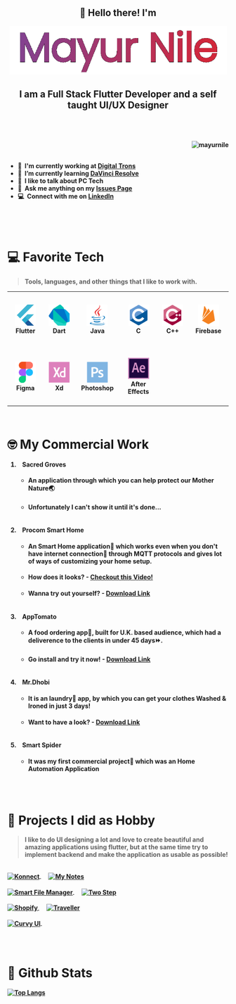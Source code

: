<div align="center">
    <h2>👋 Hello there! I'm</h2>
    <b>
    <img src="media/name-animation.gif" height="110">
    <br>
    <h2>I am a Full Stack Flutter Developer and a self taught UI/UX Designer</h3>
</div>
<br><br><br>
<a href="#mayurnile-title">
  <img src="https://github-readme-stats.vercel.app/api?username=mayurnile&show_icons=true&count_private=true&include_all_commits=true&theme=dracula" alt="mayurnile" align="right" />
</a>

<div><br><br></div>

- 🔭 &nbsp;I'm currently working at **[Digital Trons](https://www.digitaltrons.com/)**
- 🌱 &nbsp;I’m currently learning **[DaVinci Resolve](https://www.blackmagicdesign.com/in/products/davinciresolve/)**
- 💬 &nbsp;I like to talk about **PC Tech**
- 📮 &nbsp;Ask me anything on my **[Issues Page](https://github.com/mayurnile/mayurnile/issues)**
- 💻 &nbsp;Connect with me on **[LinkedIn](https://www.linkedin.com/in/mayurnile/)**

<br><br><br>

# 💻 Favorite Tech

> Tools, languages, and other things that I like to work with.

<table>
  <tr height="130">
    <td align="center" width="120">
        <img src="./media/icons/flutter-original.svg" width="48" height="48" alt="Flutter" />
      </a>
      <br>Flutter
    </td>
    <td align="center" width="120">
        <img src="./media/icons/dart-original.svg" width="48" height="48" alt="Dart" />
      </a>
      <br>Dart
    </td>
    <td align="center" width="120">
        <img src="./media/icons/java-original.svg" width="48" height="48" alt="Java" />
      </a>
      <br>Java
    </td>
    <td align="center" width="120">
        <img src="./media/icons/c-original.svg" width="48" height="48" alt="C" />
      </a>
      <br>C
    </td>
    <td align="center" width="120">
        <img src="./media/icons/cplusplus-original.svg" width="48" height="48" alt="C++" />
      </a>
      <br>C++
    </td>
    <td align="center" width="120">
        <img src="./media/icons/firebase-plain.svg" width="48" height="48" alt="Firebase" />
      </a>
      <br>Firebase
    </td>
  </tr>
  <tr height="130"> 
    <td align="center" width="120">
        <img src="./media/icons/figma-original.svg" width="48" height="48" alt="Figma" />
      </a>
      <br>Figma
    </td>
    <td align="center" width="120">
        <img src="./media/icons/xd-plain.svg" width="48" height="48" alt="Adobe Xd" />
      </a>
      <br>Xd
    </td>
    <td align="center" width="120">
        <img src="./media/icons/photoshop-plain.svg" width="48" height="48" alt="Adobe Photoshop" />
      </a>
      <br>Photoshop
    </td>
    <td align="center" width="120">
        <img src="./media/icons/aftereffects-original.svg" width="48" height="48" alt="Adobe After Effects" />
      </a>
      <br>After Effects
    </td>
  </tr>
</table>
<br>

# 🤓 My Commercial Work

1.  &nbsp;&nbsp; <b>Sacred Groves</b>
    -   #### An application through which you can help protect our Mother Nature🌏
    -   #### Unfortunately I can't show it until it's done...
    &nbsp;
1.  &nbsp;&nbsp; <b>Procom Smart Home</b>
    -   #### An Smart Home application📱 which works even when you don't have internet connection📶 through MQTT protocols and gives lot of ways of customizing your home setup.
    -   #### How does it looks? - [Checkout this Video!](https://www.youtube.com/watch?v=JkBJJpUsfkI&t=12s)
    -   #### Wanna try out yourself? - [Download Link](https://play.google.com/store/apps/details?id=com.shade.procom)
    &nbsp;
1.  &nbsp;&nbsp; <b>AppTomato</b>
    -   #### A food ordering app🥗, built for U.K. based audience, which had a deliverence to the clients in under 45 days⏩. 
    -   #### Go install and try it now! - [Download Link](https://play.google.com/store/apps/details?id=com.oetd.tomato)
    &nbsp;
1.  &nbsp;&nbsp; <b>Mr.Dhobi</b>
    -   #### It is an laundry🧺 app, by which you can get your clothes Washed & Ironed in just 3 days!
    -   #### Want to have a look? - [Download Link](https://play.google.com/store/apps/details?id=com.oetd.mrdhobi)
    &nbsp;
1.  &nbsp;&nbsp; <b>Smart Spider</b>
    -   #### It was my first commercial project👦 which was an Home Automation Application

<br><br>

# 💓 Projects I did as Hobby
> I like to do UI designing a lot and love to create beautiful and amazing applications using flutter, but at the same time try to implement backend and make the application as usable as possible!

<br>
<a href="https://github.com/mayurnile/konnect">
  <img align="center" src="https://github-readme-stats.vercel.app/api/pin/?username=mayurnile&repo=konnect&show_icons=true&line_height=27&title_color=6aa6f8&text_color=8a919a&icon_color=6aa6f8&bg_color=22272e" alt="Konnect" />
</a>
&nbsp;&nbsp;&nbsp;&nbsp;
<a href="https://github.com/mayurnile/my_notes">
  <img align="center" src="https://github-readme-stats.vercel.app/api/pin/?username=mayurnile&repo=my_notes&show_icons=true&line_height=27&title_color=6aa6f8&text_color=8a919a&icon_color=6aa6f8&bg_color=22272e" alt="My Notes" />
</a>
<br><br>
<a href="https://github.com/mayurnile/smart_file_manager">
  <img align="center" src="https://github-readme-stats.vercel.app/api/pin/?username=mayurnile&repo=smart_file_manager&show_icons=true&line_height=27&title_color=6aa6f8&text_color=8a919a&icon_color=6aa6f8&bg_color=22272e" alt="Smart File Manager" />
</a>
&nbsp;&nbsp;&nbsp;&nbsp;
<a href="https://github.com/mayurnile/twostep">
  <img align="center" src="https://github-readme-stats.vercel.app/api/pin/?username=mayurnile&repo=twostep&show_icons=true&line_height=27&title_color=6aa6f8&text_color=8a919a&icon_color=6aa6f8&bg_color=22272e" alt="Two Step" />
</a>
<br><br>
<a href="https://github.com/mayurnile/shopify">
  <img align="center" src="https://github-readme-stats.vercel.app/api/pin/?username=mayurnile&repo=shopify&show_icons=true&line_height=27&title_color=6aa6f8&text_color=8a919a&icon_color=6aa6f8&bg_color=22272e" alt="Shopify" />
</a>
&nbsp;&nbsp;&nbsp;&nbsp;
<a href="https://github.com/mayurnile/traveller">
  <img align="center" src="https://github-readme-stats.vercel.app/api/pin/?username=mayurnile&repo=traveller&show_icons=true&line_height=27&title_color=6aa6f8&text_color=8a919a&icon_color=6aa6f8&bg_color=22272e" alt="Traveller" />
</a>
<br><br>
<a href="https://github.com/mayurnile/curvy_ui">
  <img align="center" src="https://github-readme-stats.vercel.app/api/pin/?username=mayurnile&repo=curvy_ui&show_icons=true&line_height=27&title_color=6aa6f8&text_color=8a919a&icon_color=6aa6f8&bg_color=22272e" alt="Curvy UI" />
</a>
&nbsp;&nbsp;&nbsp;&nbsp;


<br><br>

# 🧾 Github Stats

[![Top Langs](https://github-readme-stats.vercel.app/api/top-langs/?username=mayurnile&theme=tokyonight)](https://github.com/mayurnile/github-readme-stats)

<!-- <img src="https://wakatime.com/share/@mayurnile/7525b64d-31e9-420a-a3b8-214ad9c2ab4a.svg" height=400>

[![mayur's wakatime stats](https://github-readme-stats.vercel.app/api/wakatime?username=mayurnile)](https://github.com/mayurnile/github-readme-stats) -->


<!--
**mayurnile/mayurnile** is a ✨ _special_ ✨ repository because its `README.md` (this file) appears on your GitHub profile.

Here are some ideas to get you started:

- 🔭 I’m currently working on ...
- 🌱 I’m currently learning ...
- 👯 I’m looking to collaborate on ...
- 🤔 I’m looking for help with ...
- 💬 Ask me about ...
- 📫 How to reach me: ...
- 😄 Pronouns: ...
- ⚡ Fun fact: ...
-->

